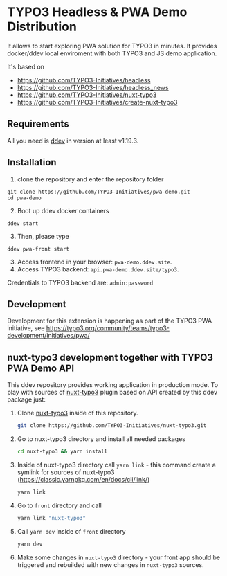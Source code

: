 # TYPO3 Headless & PWA Demo Distribution
It allows to start exploring PWA solution for TYPO3 in minutes.
It provides docker/ddev local enviroment with both TYPO3 and JS demo application.

It's based on

- https://github.com/TYPO3-Initiatives/headless
- https://github.com/TYPO3-Initiatives/headless_news
- https://github.com/TYPO3-Initiatives/nuxt-typo3
- https://github.com/TYPO3-Initiatives/create-nuxt-typo3


## Requirements
All you need is [ddev](https://ddev.readthedocs.io/en/stable/) in version at least v1.19.3.

## Installation

1) clone the repository and enter the repository folder

```
git clone https://github.com/TYPO3-Initiatives/pwa-demo.git
cd pwa-demo
```

2) Boot up ddev docker containers

```
ddev start
```

3) Then, please type
```
ddev pwa-front start
```
3) Access frontend in your browser: ```pwa-demo.ddev.site```.
4) Access TYPO3 backend: ```api.pwa-demo.ddev.site/typo3```.

Credentials to TYPO3 backend are: ```admin:password```

## Development
Development for this extension is happening as part of the TYPO3 PWA initiative, see https://typo3.org/community/teams/typo3-development/initiatives/pwa/


## nuxt-typo3 development together with TYPO3 PWA Demo API

This ddev repository provides working application in production mode.
To play with sources of [nuxt-typo3](https://github.com/TYPO3-Initiatives/nuxt-typo3) plugin based on API created by this ddev package just:

1. Clone [nuxt-typo3](https://github.com/TYPO3-Initiatives/nuxt-typo3) inside of this repository.
   ```bash
   git clone https://github.com/TYPO3-Initiatives/nuxt-typo3.git
   ```
2. Go to nuxt-typo3 directory and install all needed packages
    ```bash
    cd nuxt-typo3 && yarn install
    ```
3. Inside of nuxt-typo3 directory call `yarn link` - this command create a symlink for sources of nuxt-typo3 (https://classic.yarnpkg.com/en/docs/cli/link/)
    ```bash
    yarn link
    ```
4. Go to `front` directory and call
    ```bash
    yarn link "nuxt-typo3"
    ```
5. Call `yarn dev` inside of `front` directory
    ```bash
    yarn dev
    ```
6. Make some changes in `nuxt-typo3` directory - your front app should be triggered and rebuilded with new changes in `nuxt-typo3` sources.
